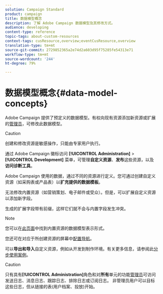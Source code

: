 ```yaml
---
solution: Campaign Standard
product: campaign
title: 数据模型概念
description: 了解 Adobe Campaign 数据模型及其修改方式。
audience: developing
content-type: reference
topic-tags: about-custom-resources
context-tags: cusResource,overview;eventCusResource,overview
translation-type: tm+mt
source-git-commit: 2729852365a2e74d2a603d95f75285fe54313e71
workflow-type: tm+mt
source-wordcount: '244'
ht-degree: 79%

---
```



# 数据模型概念{#data-model-concepts}

Adobe Campaign 提供了预定义的数据模型。有权向现有资源添加新资源或扩展的[管理员](../../administration/using/users-management.md#functional-administrators)，可修改此数据模型。

>[!CAUTION]
>
>创建和修改资源是敏感操作，只能由专家用户执行。

通过 Adobe Campaign 徽标访问 **[!UICONTROL Administration]** > **[!UICONTROL Development]** 菜单，可管理&#x200B;**自定义资源**、**发布**&#x200B;这些资源，以及&#x200B;**访问诊断工具**。

Adobe Campaign 使用的数据，通过不同的资源进行定义。您可通过创建自定义资源（如采购表或产品表）以&#x200B;**扩充提供的数据模板**。

无法修改内置资源（如营销策划、电子邮件或受众）。但是，可以扩展自定义资源以添加新字段。

生成的扩展字段带有前缀，这样它们就不会与内置字段发生冲突。

>[!NOTE]
>
>您可以在[此页面](../../developing/using/datamodel-introduction.md)中找到内置资源的数据模型表示形式。

您还可在对应于所创建资源的屏幕中[配置导航](configuring-the-screen-definition.md)。

可以&#x200B;**导出和导入**&#x200B;自定义资源，例如从开发到制作环境。有关更多信息，请参阅此[分步使用案例](../../automating/using/exporting-importing-custom-resources.md)。

>[!CAUTION]
>
>只有具有&#x200B;**[!UICONTROL Administration]**&#x200B;角色和对&#x200B;**所有**&#x200B;单元的功能[管理员](../../administration/using/users-management.md#functional-administrators)可访问发送日志、消息日志、跟踪日志、排除日志或订阅日志。 非管理员用户可以目标这些日志，但从链接的表(用户档案、投放)开始。
